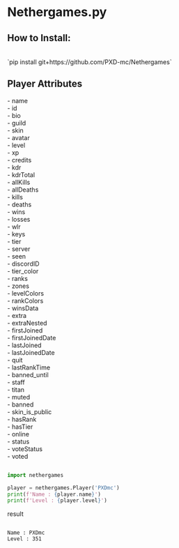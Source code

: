 # Nethergames.py
<h2> How to Install: </h2> <br /> `pip install git+https://github.com/PXD-mc/Nethergames`


<h2> Player Attributes </h2>
- name  <br />
- id  <br />
- bio  <br />
- guild  <br />
- skin  <br />
- avatar  <br />
- level  <br />
- xp  <br />
- credits  <br />
- kdr  <br />
- kdrTotal  <br />
- allKills  <br />
- allDeaths  <br />
- kills  <br />
- deaths  <br />
- wins  <br />
- losses  <br />
- wlr  <br />
- keys  <br />
- tier  <br />
- server  <br />
- seen  <br />
- discordID  <br />
- tier_color  <br />
- ranks <br />
- zones <br />
- levelColors <br />
- rankColors <br />
- winsData <br />
- extra <br />
- extraNested <br />
- firstJoined <br />
- firstJoinedDate <br />
- lastJoined <br />
- lastJoinedDate <br />
- quit <br />
- lastRankTime <br />
- banned_until <br />
- staff <br />
- titan <br />
- muted <br />
- banned <br />
- skin_is_public <br />
- hasRank <br />
- hasTier <br />
- online <br />
- status <br />
- voteStatus <br />
- voted <br />


```python

import nethergames

player = nethergames.Player('PXDmc')
print(f'Name : {player.name}')
print(f'Level : {player.level}')

```
result
```

Name : PXDmc
Level : 351

```
